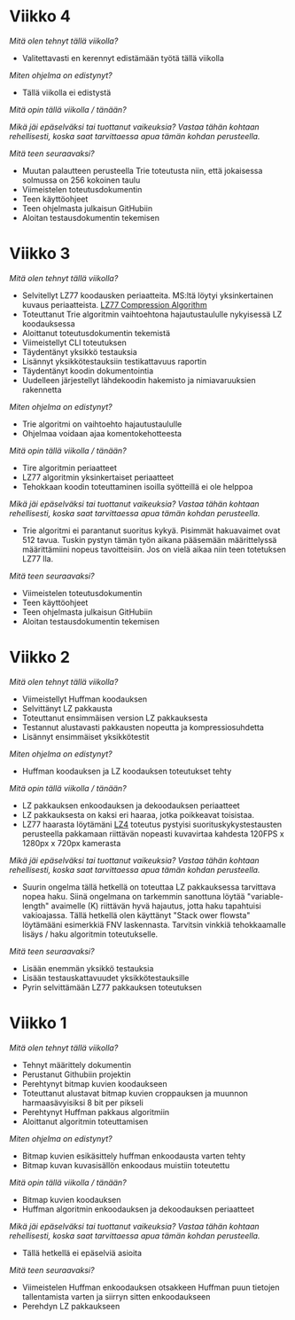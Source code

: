 # Viikko 4

_Mitä olen tehnyt tällä viikolla?_

* Valitettavasti en kerennyt edistämään työtä tällä viikolla

_Miten ohjelma on edistynyt?_

* Tällä viikolla ei edistystä 

_Mitä opin tällä viikolla / tänään?_

_Mikä jäi epäselväksi tai tuottanut vaikeuksia? Vastaa tähän kohtaan rehellisesti, koska saat tarvittaessa apua tämän kohdan perusteella._


_Mitä teen seuraavaksi?_

* Muutan palautteen perusteella Trie toteutusta niin, että jokaisessa solmussa on 256 kokoinen taulu
* Viimeistelen toteutusdokumentin
* Teen käyttöohjeet
* Teen ohjelmasta julkaisun GitHubiin
* Aloitan testausdokumentin tekemisen

# Viikko 3

_Mitä olen tehnyt tällä viikolla?_

* Selvitellyt LZ77 koodausken periaatteita. MS:ltä löytyi yksinkertainen kuvaus periaatteista. [LZ77 Compression Algorithm
](https://docs.microsoft.com/en-us/openspecs/windows_protocols/ms-wusp/fb98aa28-5cd7-407f-8869-a6cef1ff1ccb)
* Toteuttanut Trie algoritmin vaihtoehtona hajautustaululle nykyisessä LZ koodauksessa
* Aloittanut toteutusdokumentin tekemistä
* Viimeistellyt CLI toteutuksen
* Täydentänyt yksikkö testauksia
* Lisännyt yksikkötestauksiin testikattavuus raportin
* Täydentänyt koodin dokumentointia
* Uudelleen järjestellyt lähdekoodin hakemisto ja nimiavaruuksien rakennetta

_Miten ohjelma on edistynyt?_

* Trie algoritmi on vaihtoehto hajautustaululle
* Ohjelmaa voidaan ajaa komentokehotteesta 

_Mitä opin tällä viikolla / tänään?_

* Tire algoritmin periaatteet
* LZ77 algoritmin yksinkertaiset periaatteet 
* Tehokkaan koodin toteuttaminen isoilla syötteillä ei ole helppoa

_Mikä jäi epäselväksi tai tuottanut vaikeuksia? Vastaa tähän kohtaan rehellisesti, koska saat tarvittaessa apua tämän kohdan perusteella._

* Trie algoritmi ei parantanut suoritus kykyä. Pisimmät hakuavaimet ovat 512 tavua. Tuskin pystyn tämän työn aikana pääsemään määrittelyssä määrittämiini nopeus tavoitteisiin. Jos on vielä aikaa niin teen totetuksen LZ77 lla.

_Mitä teen seuraavaksi?_

* Viimeistelen toteutusdokumentin
* Teen käyttöohjeet
* Teen ohjelmasta julkaisun GitHubiin
* Aloitan testausdokumentin tekemisen

# Viikko 2

_Mitä olen tehnyt tällä viikolla?_

* Viimeistellyt Huffman koodauksen
* Selvittänyt LZ pakkausta
* Toteuttanut ensimmäisen version LZ pakkauksesta
* Testannut alustavasti pakkausten nopeutta ja kompressiosuhdetta
* Lisännyt ensimmäiset yksikkötestit

_Miten ohjelma on edistynyt?_

*  Huffman koodauksen ja LZ koodauksen toteutukset tehty 

_Mitä opin tällä viikolla / tänään?_

* LZ pakkauksen enkoodauksen ja dekoodauksen periaatteet
* LZ pakkauksesta on kaksi eri haaraa, jotka poikkeavat toisistaa.
* LZ77 haarasta löytämäni [LZ4](https://github.com/lz4/lz4) toteutus pystyisi suorituskykystestausten perusteella pakkamaan riittävän nopeasti kuvavirtaa kahdesta 120FPS x 1280px x 720px kamerasta

_Mikä jäi epäselväksi tai tuottanut vaikeuksia? Vastaa tähän kohtaan rehellisesti, koska saat tarvittaessa apua tämän kohdan perusteella._

* Suurin ongelma tällä hetkellä on toteuttaa LZ pakkauksessa tarvittava nopea haku. 
Siinä ongelmana on tarkemmin sanottuna löytää "variable-length" avaimelle (K) riittävän hyvä hajautus, jotta
haku tapahtuisi vakioajassa. Tällä hetkellä olen käyttänyt "Stack ower flowsta" löytämääni esimerkkiä FNV laskennasta. Tarvitsin vinkkiä tehokkaamalle lisäys / haku algoritmin toteutukselle.

_Mitä teen seuraavaksi?_

* Lisään enemmän yksikkö testauksia
* Lisään testauskattavuudet yksikkötestauksille
* Pyrin selvittämään LZ77 pakkauksen toteutuksen

# Viikko 1

_Mitä olen tehnyt tällä viikolla?_

* Tehnyt määrittely dokumentin
* Perustanut Githubiin projektin
* Perehtynyt bitmap kuvien koodaukseen
* Toteuttanut alustavat bitmap kuvien croppauksen ja muunnon harmaasävyisiksi 8 bit per pikseli
* Perehtynyt Huffman pakkaus algoritmiin
* Aloittanut algoritmin toteuttamisen

_Miten ohjelma on edistynyt?_

*  Bitmap kuvien esikäsittely huffman enkoodausta varten tehty
*  Bitmap kuvan kuvasisällön enkoodaus muistiin toteutettu 

_Mitä opin tällä viikolla / tänään?_

* Bitmap kuvien koodauksen
* Huffman algoritmin enkoodauksen ja dekoodauksen periaatteet

_Mikä jäi epäselväksi tai tuottanut vaikeuksia? Vastaa tähän kohtaan rehellisesti, koska saat tarvittaessa apua tämän kohdan perusteella._

* Tällä hetkellä ei epäselviä asioita

_Mitä teen seuraavaksi?_

* Viimeistelen Huffman enkoodauksen otsakkeen Huffman puun tietojen tallentamista varten ja siirryn sitten enkoodaukseen
* Perehdyn LZ pakkaukseen